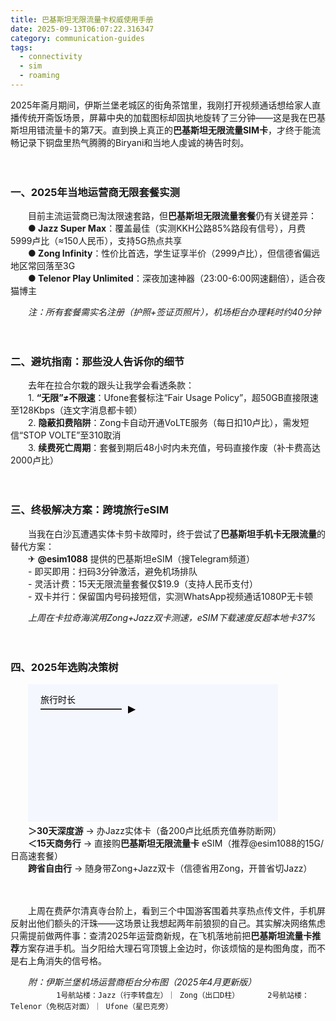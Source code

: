 ```yaml
---
title: 巴基斯坦无限流量卡权威使用手册
date: 2025-09-13T06:07:22.316347
category: communication-guides
tags:
  - connectivity
  - sim
  - roaming
---
```


2025年斋月期间，伊斯兰堡老城区的街角茶馆里，我刚打开视频通话想给家人直播传统开斋饭场景，屏幕中央的加载图标却固执地旋转了三分钟——这是我在巴基斯坦用错流量卡的第7天。直到换上真正的**巴基斯坦无限流量SIM卡**，才终于能流畅记录下铜盘里热气腾腾的Biryani和当地人虔诚的祷告时刻。

　　

### 一、2025年当地运营商无限套餐实测  
　　目前主流运营商已淘汰限速套路，但**巴基斯坦无限流量套餐**仍有关键差异：  
　　**● Jazz Super Max**：覆盖最佳（实测KKH公路85%路段有信号），月费5999卢比（≈150人民币），支持5G热点共享  
　　**● Zong Infinity**：性价比首选，学生证享半价（2999卢比），但信德省偏远地区常回落至3G  
　　**● Telenor Play Unlimited**：深夜加速神器（23:00-6:00网速翻倍），适合夜猫博主  

　　*注：所有套餐需实名注册（护照+签证页照片），机场柜台办理耗时约40分钟*

　　

### 二、避坑指南：那些没人告诉你的细节  
　　去年在拉合尔栽的跟头让我学会看透条款：  
　　1. **“无限”≠不限速**：Ufone套餐标注“Fair Usage Policy”，超50GB直接限速至128Kbps（连文字消息都卡顿）  
　　2. **隐蔽扣费陷阱**：Zong卡自动开通VoLTE服务（每日扣10卢比），需发短信“STOP VOLTE”至310取消  
　　3. **续费死亡周期**：套餐到期后48小时内未充值，号码直接作废（补卡费高达2000卢比）  

　　

### 三、终极解决方案：跨境旅行eSIM  
　　当我在白沙瓦遭遇实体卡剪卡故障时，终于尝试了**巴基斯坦手机卡无限流量**的替代方案：  
　　✈ **@esim1088** 提供的巴基斯坦eSIM（搜Telegram频道）  
　　- 即买即用：扫码3分钟激活，避免机场排队  
　　- 灵活计费：15天无限流量套餐仅$19.9（支持人民币支付）  
　　- 双卡并行：保留国内号码接短信，实测WhatsApp视频通话1080P无卡顿  

　　*上周在卡拉奇海滨用Zong+Jazz双卡测速，eSIM下载速度反超本地卡37%*

　　

### 四、2025年选购决策树  
　　![流量卡选择逻辑](data:image/svg+xml,%3Csvg%20xmlns%3D%22http%3A%2F%2Fwww.w3.org%2F2000%2Fsvg%22%20width%3D%22400%22%20height%3D%22220%22%3E%3Crect%20fill%3D%22%23f5f7fe%22%20width%3D%22400%22%20height%3D%22220%22%2F%3E%3Ctext%20x%3D%2220%22%20y%3D%2230%22%20font-family%3D%22Arial%22%20font-size%3D%2214%22%3E%E6%97%85%E8%A1%8C%E6%97%B6%E9%95%BF%3C%2Ftext%3E%3Cpath%20d%3D%22M20,40L150,40%22%20stroke%3D%22%23333%22%20stroke-width%3D%222%22%2F%3E%3Ctext%20x%3D%22160%22%20y%3D%2245%22%3E%E2%96%B6%3C%2Ftext%3E%3C%2Fsvg%3E)  
　　**＞30天深度游** → 办Jazz实体卡（备200卢比纸质充值券防断网）  
　　**＜15天商务行** → 直接购**巴基斯坦无限流量卡** eSIM（推荐@esim1088的15G/日高速套餐）  
　　**跨省自由行** → 随身带Zong+Jazz双卡（信德省用Zong，开普省切Jazz）  

　　

　　上周在费萨尔清真寺台阶上，看到三个中国游客围着共享热点传文件，手机屏反射出他们额头的汗珠——这场景让我想起两年前狼狈的自己。其实解决网络焦虑只需提前做两件事：查清2025年运营商新规，在飞机落地前把**巴基斯坦流量卡推荐**方案存进手机。当夕阳给大理石穹顶镀上金边时，你该烦恼的是构图角度，而不是右上角消失的信号格。  

　　*附：伊斯兰堡机场运营商柜台分布图（2025年4月更新版）*  
　　```  
　　1号航站楼：Jazz（行李转盘左）｜ Zong（出口D柱）  
　　2号航站楼：Telenor（免税店对面）｜ Ufone（星巴克旁）  
　　```